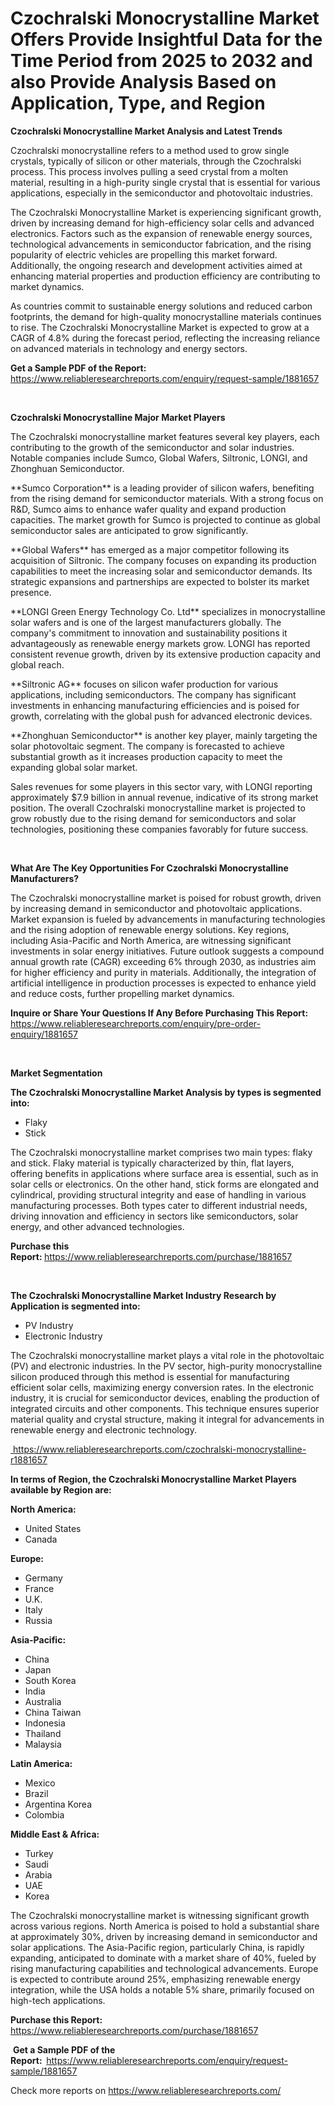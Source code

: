 <p><h1>Czochralski Monocrystalline Market Offers Provide Insightful Data for the Time Period from 2025 to 2032 and also Provide Analysis Based on Application, Type, and Region</h1></p><p><strong>Czochralski Monocrystalline Market Analysis and Latest Trends</strong></p>
<p><p>Czochralski monocrystalline refers to a method used to grow single crystals, typically of silicon or other materials, through the Czochralski process. This process involves pulling a seed crystal from a molten material, resulting in a high-purity single crystal that is essential for various applications, especially in the semiconductor and photovoltaic industries.</p><p>The Czochralski Monocrystalline Market is experiencing significant growth, driven by increasing demand for high-efficiency solar cells and advanced electronics. Factors such as the expansion of renewable energy sources, technological advancements in semiconductor fabrication, and the rising popularity of electric vehicles are propelling this market forward. Additionally, the ongoing research and development activities aimed at enhancing material properties and production efficiency are contributing to market dynamics.</p><p>As countries commit to sustainable energy solutions and reduced carbon footprints, the demand for high-quality monocrystalline materials continues to rise. The Czochralski Monocrystalline Market is expected to grow at a CAGR of 4.8% during the forecast period, reflecting the increasing reliance on advanced materials in technology and energy sectors.</p></p>
<p><strong>Get a Sample PDF of the Report:&nbsp;</strong> <a href="https://www.reliableresearchreports.com/enquiry/request-sample/1881657?utm_campaign=2331&utm_medium=2&utm_source=Github&utm_content=ia&utm_term=13022025&utm_id=czochralski-monocrystalline">https://www.reliableresearchreports.com/enquiry/request-sample/1881657</a></p>
<p>&nbsp;</p>
<p><strong>Czochralski Monocrystalline Major Market Players</strong></p>
<p><p>The Czochralski monocrystalline market features several key players, each contributing to the growth of the semiconductor and solar industries. Notable companies include Sumco, Global Wafers, Siltronic, LONGI, and Zhonghuan Semiconductor.</p><p>**Sumco Corporation** is a leading provider of silicon wafers, benefiting from the rising demand for semiconductor materials. With a strong focus on R&D, Sumco aims to enhance wafer quality and expand production capacities. The market growth for Sumco is projected to continue as global semiconductor sales are anticipated to grow significantly.</p><p>**Global Wafers** has emerged as a major competitor following its acquisition of Siltronic. The company focuses on expanding its production capabilities to meet the increasing solar and semiconductor demands. Its strategic expansions and partnerships are expected to bolster its market presence.</p><p>**LONGI Green Energy Technology Co. Ltd** specializes in monocrystalline solar wafers and is one of the largest manufacturers globally. The company's commitment to innovation and sustainability positions it advantageously as renewable energy markets grow. LONGI has reported consistent revenue growth, driven by its extensive production capacity and global reach.</p><p>**Siltronic AG** focuses on silicon wafer production for various applications, including semiconductors. The company has significant investments in enhancing manufacturing efficiencies and is poised for growth, correlating with the global push for advanced electronic devices.</p><p>**Zhonghuan Semiconductor** is another key player, mainly targeting the solar photovoltaic segment. The company is forecasted to achieve substantial growth as it increases production capacity to meet the expanding global solar market.</p><p>Sales revenues for some players in this sector vary, with LONGI reporting approximately $7.9 billion in annual revenue, indicative of its strong market position. The overall Czochralski monocrystalline market is projected to grow robustly due to the rising demand for semiconductors and solar technologies, positioning these companies favorably for future success.</p></p>
<p>&nbsp;</p>
<p><strong>What Are The Key Opportunities For Czochralski Monocrystalline Manufacturers?</strong></p>
<p><p>The Czochralski monocrystalline market is poised for robust growth, driven by increasing demand in semiconductor and photovoltaic applications. Market expansion is fueled by advancements in manufacturing technologies and the rising adoption of renewable energy solutions. Key regions, including Asia-Pacific and North America, are witnessing significant investments in solar energy initiatives. Future outlook suggests a compound annual growth rate (CAGR) exceeding 6% through 2030, as industries aim for higher efficiency and purity in materials. Additionally, the integration of artificial intelligence in production processes is expected to enhance yield and reduce costs, further propelling market dynamics.</p></p>
<p><strong>Inquire or Share Your Questions If Any Before Purchasing This Report:</strong> <a href="https://www.reliableresearchreports.com/enquiry/pre-order-enquiry/1881657?utm_campaign=2331&utm_medium=2&utm_source=Github&utm_content=ia&utm_term=13022025&utm_id=czochralski-monocrystalline">https://www.reliableresearchreports.com/enquiry/pre-order-enquiry/1881657</a></p>
<p>&nbsp;</p>
<p><strong>Market Segmentation</strong></p>
<p><strong>The Czochralski Monocrystalline Market Analysis by types is segmented into:</strong></p>
<p><ul><li>Flaky</li><li>Stick</li></ul></p>
<p><p>The Czochralski monocrystalline market comprises two main types: flaky and stick. Flaky material is typically characterized by thin, flat layers, offering benefits in applications where surface area is essential, such as in solar cells or electronics. On the other hand, stick forms are elongated and cylindrical, providing structural integrity and ease of handling in various manufacturing processes. Both types cater to different industrial needs, driving innovation and efficiency in sectors like semiconductors, solar energy, and other advanced technologies.</p></p>
<p><strong>Purchase this Report:&nbsp;</strong><a href="https://www.reliableresearchreports.com/purchase/1881657?utm_campaign=2331&utm_medium=2&utm_source=Github&utm_content=ia&utm_term=13022025&utm_id=czochralski-monocrystalline">https://www.reliableresearchreports.com/purchase/1881657</a></p>
<p>&nbsp;</p>
<p><strong>The Czochralski Monocrystalline Market Industry Research by Application is segmented into:</strong></p>
<p><ul><li>PV Industry</li><li>Electronic Industry</li></ul></p>
<p><p>The Czochralski monocrystalline market plays a vital role in the photovoltaic (PV) and electronic industries. In the PV sector, high-purity monocrystalline silicon produced through this method is essential for manufacturing efficient solar cells, maximizing energy conversion rates. In the electronic industry, it is crucial for semiconductor devices, enabling the production of integrated circuits and other components. This technique ensures superior material quality and crystal structure, making it integral for advancements in renewable energy and electronic technology.</p></p>
<p><a href="https://www.reliableresearchreports.com/czochralski-monocrystalline-r1881657?utm_campaign=2331&utm_medium=2&utm_source=Github&utm_content=ia&utm_term=13022025&utm_id=czochralski-monocrystalline">&nbsp;https://www.reliableresearchreports.com/czochralski-monocrystalline-r1881657</a></p>
<p><strong>In terms of Region, the Czochralski Monocrystalline Market Players available by Region are:</strong></p>
<p>
    <p> <strong> North America: </strong>
        <ul>
            <li>United States</li>
            <li>Canada</li>
        </ul>
        </p> 
    <p> <strong> Europe: </strong>
        <ul>
            <li>Germany</li>
            <li>France</li>
            <li>U.K.</li>
            <li>Italy</li>
            <li>Russia</li>
        </ul>
        </p> 
    <p> <strong> Asia-Pacific: </strong>
        <ul>
            <li>China</li>
            <li>Japan</li>
            <li>South Korea</li>
            <li>India</li>
            <li>Australia</li>
            <li>China Taiwan</li>
            <li>Indonesia</li>
            <li>Thailand</li>
            <li>Malaysia</li>
        </ul>
        </p> 
    <p> <strong> Latin America: </strong>
        <ul>
            <li>Mexico</li>
            <li>Brazil</li>
            <li>Argentina Korea</li>
            <li>Colombia</li>
        </ul>
        </p> 
    <p> <strong> Middle East & Africa: </strong>
        <ul>
            <li>Turkey</li>
            <li>Saudi</li>
            <li>Arabia</li>
            <li>UAE</li>
            <li>Korea</li>
        </ul>
    </p>
    </p>
<p><p>The Czochralski monocrystalline market is witnessing significant growth across various regions. North America is poised to hold a substantial share at approximately 30%, driven by increasing demand in semiconductor and solar applications. The Asia-Pacific region, particularly China, is rapidly expanding, anticipated to dominate with a market share of 40%, fueled by rising manufacturing capabilities and technological advancements. Europe is expected to contribute around 25%, emphasizing renewable energy integration, while the USA holds a notable 5% share, primarily focused on high-tech applications.</p></p>
<p><strong>Purchase this Report: </strong><a href="https://www.reliableresearchreports.com/purchase/1881657?utm_campaign=2331&utm_medium=2&utm_source=Github&utm_content=ia&utm_term=13022025&utm_id=czochralski-monocrystalline">https://www.reliableresearchreports.com/purchase/1881657</a></p>
<p>&nbsp;<strong>Get a Sample PDF of the Report:&nbsp;&nbsp;</strong><a href="https://www.reliableresearchreports.com/enquiry/request-sample/1881657?utm_campaign=2331&utm_medium=2&utm_source=Github&utm_content=ia&utm_term=13022025&utm_id=czochralski-monocrystalline">https://www.reliableresearchreports.com/enquiry/request-sample/1881657</a></p>
<p><strong></strong></p>
<p>Check more reports on <a href="https://www.reliableresearchreports.com/?utm_campaign=2331&utm_medium=2&utm_source=Github&utm_content=ia&utm_term=13022025&utm_id=czochralski-monocrystalline">https://www.reliableresearchreports.com/</a></p>